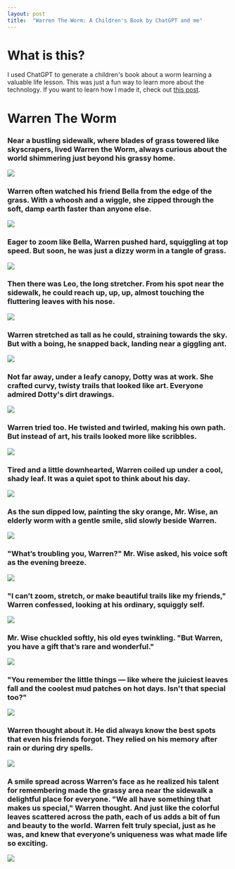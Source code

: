 ```yaml
---
layout: post
title:  "Warren The Worm: A Children's Book by ChatGPT and me"
---
```


# What is this?
I used ChatGPT to generate a children's book about a worm learning a valuable life lesson. This was just a fun way to learn more about the technology. If you want to learn how I made it, check out [this post](/2024/05/02/making-warren-the-worm.html).

# Warren The Worm

### Near a bustling sidewalk, where blades of grass towered like skyscrapers, lived Warren the Worm, always curious about the world shimmering just beyond his grassy home.

<img src="/docs/assets/images/warren-the-worm/1.png"/>

### Warren often watched his friend Bella from the edge of the grass. With a whoosh and a wiggle, she zipped through the soft, damp earth faster than anyone else.

<img src="/docs/assets/images/warren-the-worm/2.png"/>

### Eager to zoom like Bella, Warren pushed hard, squiggling at top speed. But soon, he was just a dizzy worm in a tangle of grass.

<img src="/docs/assets/images/warren-the-worm/3.png"/>


### Then there was Leo, the long stretcher. From his spot near the sidewalk, he could reach up, up, up, almost touching the fluttering leaves with his nose.

<img src="/docs/assets/images/warren-the-worm/4.png"/>


### Warren stretched as tall as he could, straining towards the sky. But with a boing, he snapped back, landing near a giggling ant.

<img src="/docs/assets/images/warren-the-worm/5.png"/>


### Not far away, under a leafy canopy, Dotty was at work. She crafted curvy, twisty trails that looked like art. Everyone admired Dotty's dirt drawings.

<img src="/docs/assets/images/warren-the-worm/6.png"/>


### Warren tried too. He twisted and twirled, making his own path. But instead of art, his trails looked more like scribbles.

<img src="/docs/assets/images/warren-the-worm/7.png"/>


### Tired and a little downhearted, Warren coiled up under a cool, shady leaf. It was a quiet spot to think about his day.

<img src="/docs/assets/images/warren-the-worm/8.png"/>


### As the sun dipped low, painting the sky orange, Mr. Wise, an elderly worm with a gentle smile, slid slowly beside Warren.

<img src="/docs/assets/images/warren-the-worm/9.png"/>


### "What’s troubling you, Warren?" Mr. Wise asked, his voice soft as the evening breeze.

<img src="/docs/assets/images/warren-the-worm/10.png"/>


### "I can’t zoom, stretch, or make beautiful trails like my friends," Warren confessed, looking at his ordinary, squiggly self.

<img src="/docs/assets/images/warren-the-worm/11.png"/>


### Mr. Wise chuckled softly, his old eyes twinkling. "But Warren, you have a gift that’s rare and wonderful."

<img src="/docs/assets/images/warren-the-worm/12.png"/>


### "You remember the little things — like where the juiciest leaves fall and the coolest mud patches on hot days. Isn't that special too?"

<img src="/docs/assets/images/warren-the-worm/13.png"/>


### Warren thought about it. He did always know the best spots that even his friends forgot. They relied on his memory after rain or during dry spells.

<img src="/docs/assets/images/warren-the-worm/14.png"/>


### A smile spread across Warren’s face as he realized his talent for remembering made the grassy area near the sidewalk a delightful place for everyone. "We all have something that makes us special," Warren thought. And just like the colorful leaves scattered across the path, each of us adds a bit of fun and beauty to the world. Warren felt truly special, just as he was, and knew that everyone’s uniqueness was what made life so exciting.

<img src="/docs/assets/images/warren-the-worm/15.png"/>

